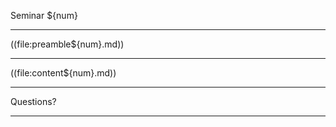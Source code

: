 Seminar ${num}

---

((file:preamble${num}.md))

---

((file:content${num}.md))

---

Questions?

---

